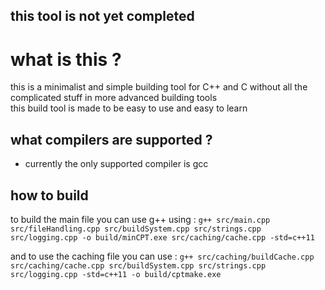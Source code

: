 ## **this tool is not yet completed**

# what is this ?
this is a minimalist and simple building tool for C++ and C without all the complicated stuff in more advanced building tools<br>
this build tool is made to be easy to use and easy to learn
## what compilers are supported ?
- currently the only supported compiler is gcc
  
## how to build
to build the main file you can use g++ using :  `g++ src/main.cpp src/fileHandling.cpp src/buildSystem.cpp src/strings.cpp src/logging.cpp -o build/minCPT.exe src/caching/cache.cpp -std=c++11`

and to use the caching file you can use : `g++ src/caching/buildCache.cpp src/caching/cache.cpp src/buildSystem.cpp src/strings.cpp src/logging.cpp -std=c++11 -o build/cptmake.exe`
